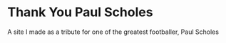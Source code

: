 Thank You Paul Scholes
===================

A site I made as a tribute for one of the greatest footballer, Paul Scholes
